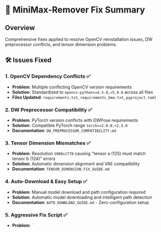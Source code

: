 # 🎯 MiniMax-Remover Fix Summary

## Overview
Comprehensive fixes applied to resolve OpenCV reinstallation issues, DW preprocessor conflicts, and tensor dimension problems.

## 🛠️ Issues Fixed

### 1. OpenCV Dependency Conflicts ✅
- **Problem**: Multiple conflicting OpenCV version requirements
- **Solution**: Standardized to `opencv-python>=4.5.0,<5.0.0` across all files
- **Files Updated**: `requirements.txt`, `requirements_bmo.txt`, `pyproject.toml`

### 2. DW Preprocessor Compatibility ✅  
- **Problem**: PyTorch version conflicts with DWPose requirements
- **Solution**: Compatible PyTorch range `torch>=2.0.0,<2.5.0`
- **Documentation**: `DW_PREPROCESSOR_COMPATIBILITY.md`

### 3. Tensor Dimension Mismatches ✅
- **Problem**: Resolution `1000x1778` causing "tensor a (125) must match tensor b (124)" errors
- **Solution**: Automatic dimension alignment and VAE compatibility
- **Documentation**: `TENSOR_DIMENSION_FIX_GUIDE.md`

### 4. Auto-Download & Easy Setup ✅
- **Problem**: Manual model download and path configuration required
- **Solution**: Automatic model downloading and intelligent path detection
- **Documentation**: `AUTO_DOWNLOAD_GUIDE.md` - Zero-configuration setup

### 5. Aggressive Fix Script ✅
- **Problem**: `
